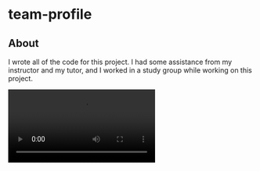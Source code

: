 # team-profile

## About

I wrote all of the code for this project. I had some assistance from my instructor and my tutor, and I worked in a study group while working on this project.

![Walk through video](walkthrough.webm)